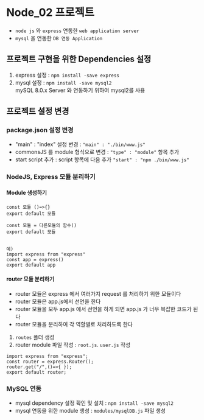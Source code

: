 # Node_02 프로젝트

- `node js` 와 `express` 연동한 `web application server`
- `mysql` 을 연동한 `DB 연동 Application`

## 프로젝트 구현을 위한 Dependencies 설정

1. express 설정 : `npm install -save express`
2. mysql 설정 : `npm install -save mysql2`  
   mySQL 8.0.x Server 와 연동하기 위하여 mysql2를 사용

## 프로젝트 설정 변경

### package.json 설정 변경

- "main" : "index" 설정 변경 : `"main" : "./bin/www.js"`
- commonsJS 를 module 형식으로 변경 : `"type" : "module"` 항목 추가
- start script 추가 : script 항목에 다음 추가
  `"start" : "npm ./bin/www.js"`

### NodeJS, Express 모듈 분리하기

#### Module 생성하기

```
const 모듈 ()=>{}
export default 모듈
```

```
const 모듈 = 다른모듈의 함수()
export default 모듈


예)
import express from "express"
const app = express()
export default app
```

#### router 모듈 분리하기

- router 모듈은 express 에서 여러가지 request 를 처리하기 위한 모듈이다
- router 모듈은 app.js에서 선언을 한다
- router 모듈을 모두 app.js 에서 선언을 하게 되면 app.js 가 너무 복잡한 코드가 된다
- router 모듈을 분리하여 각 역할별로 처리하도록 한다

1. `routes` 폴더 생성
2. router module 파일 작성 : `root.js`. `user.js` 작성

```
import express from "express";
const router = express.Router();
router.get("/",()=>{ });
export default router;
```

### MySQL 연동

- mysql dependency 설정 확인 및 설치 : `npm install -save mysql2`
- mysql 연동을 위한 module 생성 : `modules/mysqlDB.js` 파일 생성
